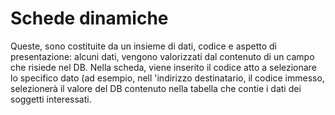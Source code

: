 # Schede dinamiche

Queste, sono costituite da un insieme di dati, codice e aspetto di presentazione: alcuni dati, vengono valorizzati dal contenuto di un campo che risiede nel DB. Nella scheda, viene inserito il codice atto a selezionare lo specifico dato (ad esempio, nell 'indirizzo destinatario, il codice immesso, selezionerà il valore del DB contenuto nella tabella che contie i dati dei soggetti interessati.
